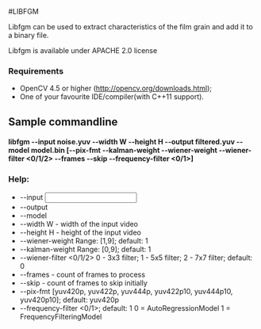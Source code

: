 #LIBFGM

Libfgm can be used to extract characteristics of the film grain and add it to a binary file.

Libfgm is available under APACHE 2.0 license

### Requirements
- OpenCV 4.5 or higher (http://opencv.org/downloads.html);
- One of your favourite IDE/compiler(with C++11 support).

## Sample commandline
#### libfgm --input noise.yuv --width W --height H --output filtered.yuv --model model.bin [--pix-fmt <yuv pixel format> --kalman-weight <integer> --wiener-weight <integer> --wiener-filter <0/1/2> --frames <integer> --skip <integer> --frequency-filter <0/1>]

### Help:
- --input <input film grain noisy file>
- --output <filtered output file>
- --model <output model file with film grain parameters>
- --width W - width of the input video
- --height H - height of the input video
- --wiener-weight <integer> Range: [1,9]; default: 1
- --kalman-weight <integer> Range: [0,9]; default: 1
- --wiener-filter <0/1/2> 0 - 3x3 filter; 1 - 5x5 filter; 2 - 7x7 filter; default: 0
- --frames <integer> - count of frames to process
- --skip <integer> - count of frames to skip initially
- --pix-fmt <yuv pixel format> [yuv420p, yuv422p, yuv444p, yuv422p10, yuv444p10, yuv420p10]; default: yuv420p
- --frequency-filter <0/1>; default: 1
        0 = AutoRegressionModel
        1 = FrequencyFilteringModel
